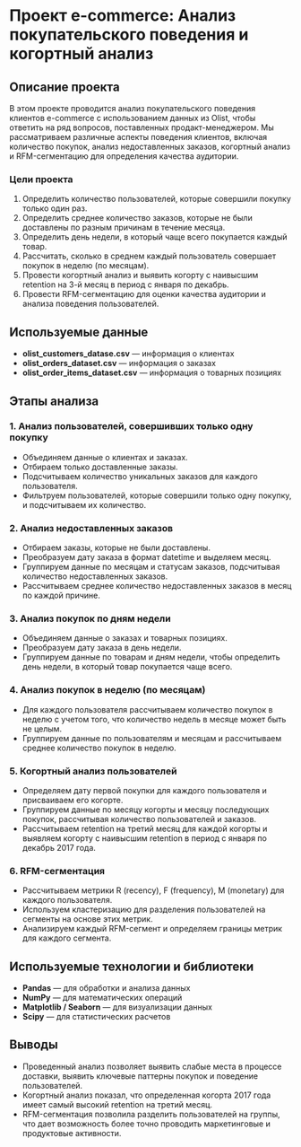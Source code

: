 # Проект e-commerce: Анализ покупательского поведения и когортный анализ

## Описание проекта

В этом проекте проводится анализ покупательского поведения клиентов e-commerce с использованием данных из Olist, чтобы ответить на ряд вопросов, поставленных продакт-менеджером. Мы рассматриваем различные аспекты поведения клиентов, включая количество покупок, анализ недоставленных заказов, когортный анализ и RFM-сегментацию для определения качества аудитории.

### Цели проекта

1. Определить количество пользователей, которые совершили покупку только один раз.
2. Определить среднее количество заказов, которые не были доставлены по разным причинам в течение месяца.
3. Определить день недели, в который чаще всего покупается каждый товар.
4. Рассчитать, сколько в среднем каждый пользователь совершает покупок в неделю (по месяцам).
5. Провести когортный анализ и выявить когорту с наивысшим retention на 3-й месяц в период с января по декабрь.
6. Провести RFM-сегментацию для оценки качества аудитории и анализа поведения пользователей.

## Используемые данные

- **olist_customers_datase.csv** — информация о клиентах
- **olist_orders_dataset.csv** — информация о заказах
- **olist_order_items_dataset.csv** — информация о товарных позициях

## Этапы анализа

### 1. Анализ пользователей, совершивших только одну покупку
- Объединяем данные о клиентах и заказах.
- Отбираем только доставленные заказы.
- Подсчитываем количество уникальных заказов для каждого пользователя.
- Фильтруем пользователей, которые совершили только одну покупку, и подсчитываем их количество.

### 2. Анализ недоставленных заказов
- Отбираем заказы, которые не были доставлены.
- Преобразуем дату заказа в формат datetime и выделяем месяц.
- Группируем данные по месяцам и статусам заказов, подсчитывая количество недоставленных заказов.
- Рассчитываем среднее количество недоставленных заказов в месяц по каждой причине.

### 3. Анализ покупок по дням недели
- Объединяем данные о заказах и товарных позициях.
- Преобразуем дату заказа в день недели.
- Группируем данные по товарам и дням недели, чтобы определить день недели, в который товар покупается чаще всего.

### 4. Анализ покупок в неделю (по месяцам)
- Для каждого пользователя рассчитываем количество покупок в неделю с учетом того, что количество недель в месяце может быть не целым.
- Группируем данные по пользователям и месяцам и рассчитываем среднее количество покупок в неделю.

### 5. Когортный анализ пользователей
- Определяем дату первой покупки для каждого пользователя и присваиваем его когорте.
- Группируем данные по месяцу когорты и месяцу последующих покупок, рассчитывая количество пользователей и заказов.
- Рассчитываем retention на третий месяц для каждой когорты и выявляем когорту с наивысшим retention в период с января по декабрь 2017 года.

### 6. RFM-сегментация
- Рассчитываем метрики R (recency), F (frequency), M (monetary) для каждого пользователя.
- Используем кластеризацию для разделения пользователей на сегменты на основе этих метрик.
- Анализируем каждый RFM-сегмент и определяем границы метрик для каждого сегмента.

## Используемые технологии и библиотеки
- **Pandas** — для обработки и анализа данных
- **NumPy** — для математических операций
- **Matplotlib / Seaborn** — для визуализации данных
- **Scipy** — для статистических расчетов

## Выводы

- Проведенный анализ позволяет выявить слабые места в процессе доставки, выявить ключевые паттерны покупок и поведение пользователей.
- Когортный анализ показал, что определенная когорта 2017 года имеет самый высокий retention на третий месяц.
- RFM-сегментация позволила разделить пользователей на группы, что дает возможность более точно проводить маркетинговые и продуктовые активности.
